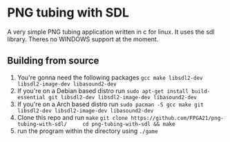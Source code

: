 # PNG tubing with SDL
A very simple PNG tubing application written in c for linux. It uses the sdl library. Theres no WINDOWS support at the moment.
## Building from source  
1. You're gonna need the following packages ``` gcc make libsdl2-dev libsdl2-image-dev libasound2-dev ```
2. If you're on a Debian based distro run ``sudo apt-get install build-essential git libsdl2-dev libsdl2-image-dev libasound2-dev ``
3. If you're on a Arch based distro run ``sudo pacman -S gcc make git libsdl2-dev libsdl2-image-dev libasound2-dev ``
4. Clone this repo and run `make` 
``git clone https://github.com/FPGA21/png-tubing-with-sdl/    
cd png-tubing-with-sdl && make ``
5. run the program within the directory using ``./game`` 
